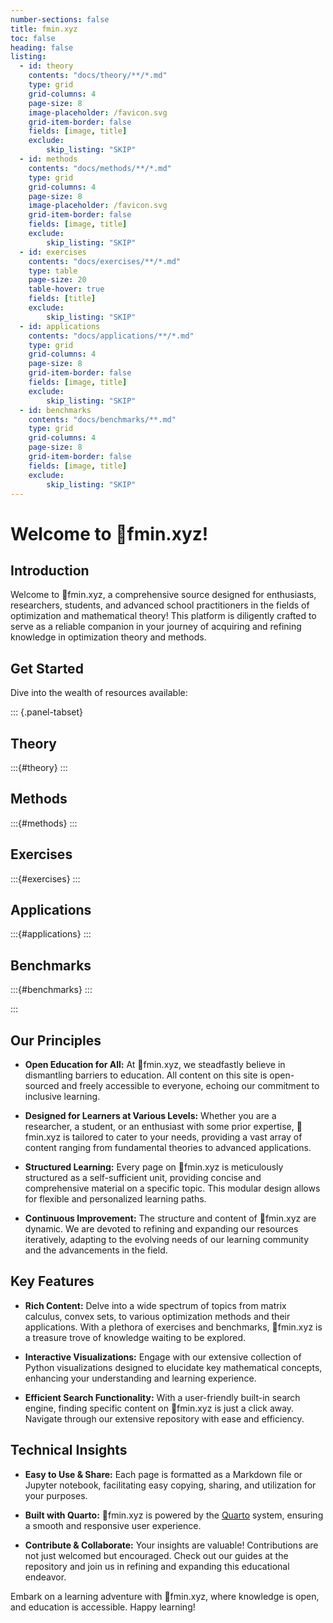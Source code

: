 ```yaml
---
number-sections: false
title: fmin.xyz
toc: false
heading: false
listing: 
  - id: theory
    contents: "docs/theory/**/*.md"
    type: grid
    grid-columns: 4
    page-size: 8
    image-placeholder: /favicon.svg
    grid-item-border: false
    fields: [image, title]
    exclude:
        skip_listing: "SKIP"
  - id: methods
    contents: "docs/methods/**/*.md"
    type: grid
    grid-columns: 4
    page-size: 8
    image-placeholder: /favicon.svg
    grid-item-border: false
    fields: [image, title]
    exclude:
        skip_listing: "SKIP"
  - id: exercises
    contents: "docs/exercises/**/*.md"
    type: table
    page-size: 20
    table-hover: true
    fields: [title]
    exclude:
        skip_listing: "SKIP"
  - id: applications
    contents: "docs/applications/**/*.md"
    type: grid
    grid-columns: 4
    page-size: 8
    grid-item-border: false
    fields: [image, title]
    exclude:
        skip_listing: "SKIP"
  - id: benchmarks
    contents: "docs/benchmarks/**.md"
    type: grid
    grid-columns: 4
    page-size: 8
    grid-item-border: false
    fields: [image, title]
    exclude:
        skip_listing: "SKIP"
---
```

# Welcome to 💎fmin.xyz!

## Introduction

Welcome to 💎fmin.xyz, a comprehensive source designed for enthusiasts, researchers, students, and advanced school practitioners in the fields of optimization and mathematical theory! This platform is diligently crafted to serve as a reliable companion in your journey of acquiring and refining knowledge in optimization theory and methods.

## Get Started
Dive into the wealth of resources available:

::: {.panel-tabset}

## Theory

:::{#theory}
:::

## Methods

:::{#methods}
:::

## Exercises

:::{#exercises}
:::

## Applications

:::{#applications}
:::

## Benchmarks

:::{#benchmarks}
:::

:::

## Our Principles
- **Open Education for All:** At 💎fmin.xyz, we steadfastly believe in dismantling barriers to education. All content on this site is open-sourced and freely accessible to everyone, echoing our commitment to inclusive learning.

- **Designed for Learners at Various Levels:** Whether you are a researcher, a student, or an enthusiast with some prior expertise, 💎fmin.xyz is tailored to cater to your needs, providing a vast array of content ranging from fundamental theories to advanced applications.

- **Structured Learning:** Every page on 💎fmin.xyz is meticulously structured as a self-sufficient unit, providing concise and comprehensive material on a specific topic. This modular design allows for flexible and personalized learning paths.

- **Continuous Improvement:** The structure and content of 💎fmin.xyz are dynamic. We are devoted to refining and expanding our resources iteratively, adapting to the evolving needs of our learning community and the advancements in the field.

## Key Features
- **Rich Content:** Delve into a wide spectrum of topics from matrix calculus, convex sets, to various optimization methods and their applications. With a plethora of exercises and benchmarks, 💎fmin.xyz is a treasure trove of knowledge waiting to be explored.

- **Interactive Visualizations:** Engage with our extensive collection of Python visualizations designed to elucidate key mathematical concepts, enhancing your understanding and learning experience.

- **Efficient Search Functionality:** With a user-friendly built-in search engine, finding specific content on 💎fmin.xyz is just a click away. Navigate through our extensive repository with ease and efficiency.

## Technical Insights
- **Easy to Use & Share:** Each page is formatted as a Markdown file or Jupyter notebook, facilitating easy copying, sharing, and utilization for your purposes.

- **Built with Quarto:** 💎fmin.xyz is powered by the [Quarto](https://quarto.org) system, ensuring a smooth and responsive user experience.

- **Contribute & Collaborate:** Your insights are valuable! Contributions are not just welcomed but encouraged. Check out our guides at the repository and join us in refining and expanding this educational endeavor.


Embark on a learning adventure with 💎fmin.xyz, where knowledge is open, and education is accessible. Happy learning!